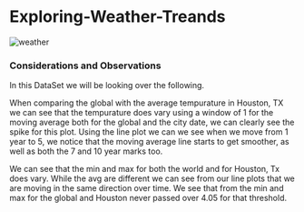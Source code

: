 # Exploring-Weather-Treands

![weather](https://images.unsplash.com/photo-1561553475-ff52585fad97?ixid=MnwxMjA3fDB8MHxwaG90by1wYWdlfHx8fGVufDB8fHx8&ixlib=rb-1.2.1&auto=format&fit=crop&w=1350&q=80)

### Considerations and Observations

In this DataSet we will be looking over the following. 

When comparing the global with the average tempurature in Houston, TX we can see that the tempurature does vary using a window of 1 for the moving average both for the global and the city date, we can clearly see the spike for this plot. Using the line plot we can we see when we move from 1 year to 5, we notice that the moving average line starts to get smoother, as well as both the 7 and 10 year marks too.

We can see that the min and max for both the world and for Houston, Tx does vary. While the avg are different we can see from our line plots that we are moving in the same direction over time. We see that from the min and max for the global and Houston never passed over 4.05 for that threshold.
